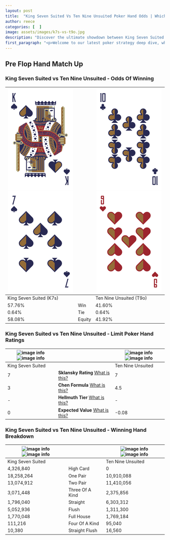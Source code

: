 ```yaml
---
layout: post
title:  "King Seven Suited Vs Ten Nine Unsuited Poker Hand Odds | Which Is The Better Hand In Poker? A Complete Guide"
author: reece
categories: [  ]
image: assets/images/k7s-vs-t9o.jpg
description: "Discover the ultimate showdown between King Seven Suited and Ten Nine Unsuited in poker! Uncover the odds, strategies, and scenarios where one hand triumphs over the other. Get ready to up your poker game with this thrilling analysis."
first_paragraph: "<p>Welcome to our latest poker strategy deep dive, where we're pitting two distinct hands against each other in a high-stakes showdown: King Seven Suited vs Ten Nine Unsuited.</p><p>In the dynamic world of poker, every decision counts, and knowing which hand holds the upper hand is key to your success at the table.</p><p>In this article, we'll dissect these two hands, explore the scenarios where one dominates the other, and equip you with the knowledge to make strategic choices that can tip the odds in your favor.</p><p>Get ready to unravel the intriguing dynamics of these poker hands and elevate your game to new heights.</p>"
---
```




[comment]: # (sp0)

## Pre Flop Hand Match Up

<div class="table hand-ratings" markdown="1"> 



### King Seven Suited vs Ten Nine Unsuited - Odds Of Winning


    
| ![image info](assets/images/hand1/k.png) ![image info](assets/images/hand1/7.png) |  | ![image info](assets/images/hand2/t.png) ![image info](assets/images/hand2/9o.png) |
| -------- | -------- | -------- |
| King Seven Suited (K7s) |  | Ten Nine Unsuited (T9o) |
| 57.76% | Win | 41.60% |
| 0.64% | Tie | 0.64% |
| 58.08% | Equity | 41.92% |




[comment]: # (sp1)



### King Seven Suited vs Ten Nine Unsuited - Limit Poker Hand Ratings


    
| ![image info](https://www.riverpairs.com/assets/images/hand1/k.png) ![image info](https://www.riverpairs.com/assets/images/hand1/7.png) |  | ![image info](https://www.riverpairs.com/assets/images/hand2/t.png) ![image info](https://www.riverpairs.com/assets/images/hand2/9o.png) |
| -------- | -------- | -------- |
| King Seven Suited |  | Ten Nine Unsuited |
| 7 | **Sklansky Rating** [What is this?](/sklansky-rating-explained) | 7 |
| 3 | **Chen Formula** [What is this?](/chen-formula-explained) | 4.5 |
| - | **Hellmuth Tier** [What is this?](/Hellmuth-tier-explained) | - |
| 0 | **Expected Value** [What is this?](/expected-value-explained) | -0.08 |




[comment]: # (sp2)



### King Seven Suited vs Ten Nine Unsuited - Winning Hand Breakdown


    
| ![image info](https://www.riverpairs.com/assets/images/hand1/k.png) ![image info](https://www.riverpairs.com/assets/images/hand1/7.png) |  | ![image info](https://www.riverpairs.com/assets/images/hand2/t.png) ![image info](https://www.riverpairs.com/assets/images/hand2/9o.png) |
| -------- | -------- | -------- |
| King Seven Suited |  | Ten Nine Unsuited |
| 4,326,840 | High Card | 0 |
| 18,258,264 | One Pair | 10,910,088 |
| 13,074,912 | Two Pair | 11,410,056 |
| 3,071,448 | Three Of A Kind | 2,375,856 |
| 1,796,040 | Straight | 6,303,312 |
| 5,052,936 | Flush | 1,311,300 |
| 1,770,048 | Full House | 1,769,184 |
| 111,216 | Four Of A Kind | 95,040 |
| 10,380 | Straight Flush | 16,560 |




[comment]: # (sp3)



</div>

[comment]: # (sp4)



[comment]: # (sp5)

